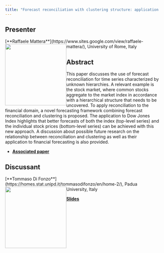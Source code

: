 ```yaml
---
title: "Forecast reconciliation with clustering structure: application to stock prices"
---
```


## Presenter

<div class = "figure">
[**Raffaele Mattera**](https://www.sites.google.com/view/raffaele-mattera/), University of Rome, Italy
<img src="/img/mattera.png"  width=200px height=200px style="float:left">
</div>

## Abstract

This paper discusses the use of forecast reconciliation for time series characterized by unknown hierarchies. A relevant example is the stock market, where common stocks aggregate to the market index in accordance with a hierarchical structure that needs to be uncovered. To apply reconciliation to the financial domain, a novel forecasting framework combining forecast reconciliation and clustering is proposed. The application to Dow Jones Index highlights that better forecasts of both the index (top-level series) and the individual stock prices (bottom-level series) can be achieved with this new approach. A discussion about possible future research on the relationship between reconciliation and clustering as well as their application to financial forecasting is also provided.

* [**Associated paper**](https://robjhyndman.com/publications/dow_hts.html)

## Discussant

<div class = "figure">
[**Tommaso Di Fonzo**](https://homes.stat.unipd.it/tommasodifonzo/en/home-2/), Padua University, Italy
<img src=/img/tommaso.png  width=200px height=200px style="float:left">
</div>

[**Slides**](https://robjhyndman.com/files/prato/Discussion_Mattera_handout.pdf)

